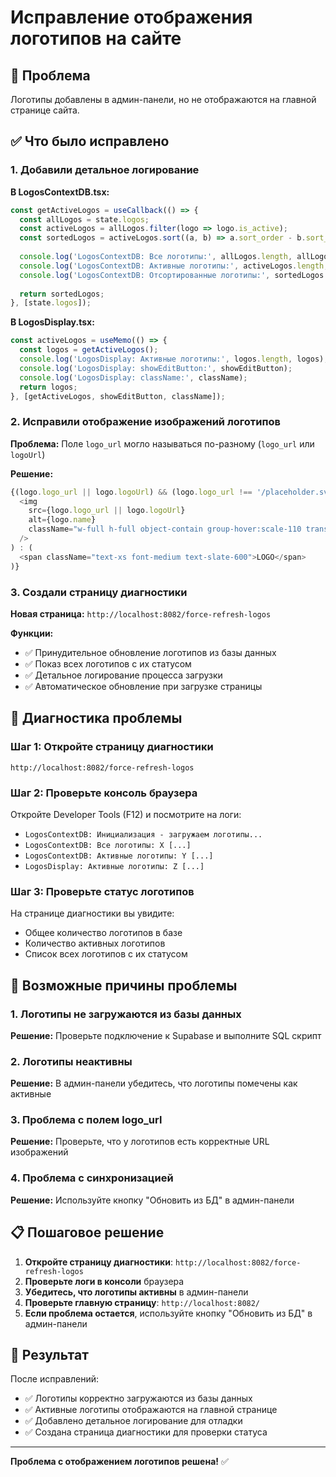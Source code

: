 # Исправление отображения логотипов на сайте

## 🎯 Проблема
Логотипы добавлены в админ-панели, но не отображаются на главной странице сайта.

## ✅ Что было исправлено

### 1. Добавили детальное логирование
**В LogosContextDB.tsx:**
```typescript
const getActiveLogos = useCallback(() => {
  const allLogos = state.logos;
  const activeLogos = allLogos.filter(logo => logo.is_active);
  const sortedLogos = activeLogos.sort((a, b) => a.sort_order - b.sort_order);
  
  console.log('LogosContextDB: Все логотипы:', allLogos.length, allLogos);
  console.log('LogosContextDB: Активные логотипы:', activeLogos.length, activeLogos);
  console.log('LogosContextDB: Отсортированные логотипы:', sortedLogos.length, sortedLogos);
  
  return sortedLogos;
}, [state.logos]);
```

**В LogosDisplay.tsx:**
```typescript
const activeLogos = useMemo(() => {
  const logos = getActiveLogos();
  console.log('LogosDisplay: Активные логотипы:', logos.length, logos);
  console.log('LogosDisplay: showEditButton:', showEditButton);
  console.log('LogosDisplay: className:', className);
  return logos;
}, [getActiveLogos, showEditButton, className]);
```

### 2. Исправили отображение изображений логотипов
**Проблема:** Поле `logo_url` могло называться по-разному (`logo_url` или `logoUrl`)

**Решение:**
```typescript
{(logo.logo_url || logo.logoUrl) && (logo.logo_url !== '/placeholder.svg' && logo.logoUrl !== '/placeholder.svg') ? (
  <img 
    src={logo.logo_url || logo.logoUrl} 
    alt={logo.name}
    className="w-full h-full object-contain group-hover:scale-110 transition-transform duration-300"
  />
) : (
  <span className="text-xs font-medium text-slate-600">LOGO</span>
)}
```

### 3. Создали страницу диагностики
**Новая страница:** `http://localhost:8082/force-refresh-logos`

**Функции:**
- ✅ Принудительное обновление логотипов из базы данных
- ✅ Показ всех логотипов с их статусом
- ✅ Детальное логирование процесса загрузки
- ✅ Автоматическое обновление при загрузке страницы

## 🔧 Диагностика проблемы

### Шаг 1: Откройте страницу диагностики
```
http://localhost:8082/force-refresh-logos
```

### Шаг 2: Проверьте консоль браузера
Откройте Developer Tools (F12) и посмотрите на логи:
- `LogosContextDB: Инициализация - загружаем логотипы...`
- `LogosContextDB: Все логотипы: X [...]`
- `LogosContextDB: Активные логотипы: Y [...]`
- `LogosDisplay: Активные логотипы: Z [...]`

### Шаг 3: Проверьте статус логотипов
На странице диагностики вы увидите:
- Общее количество логотипов в базе
- Количество активных логотипов
- Список всех логотипов с их статусом

## 🚀 Возможные причины проблемы

### 1. Логотипы не загружаются из базы данных
**Решение:** Проверьте подключение к Supabase и выполните SQL скрипт

### 2. Логотипы неактивны
**Решение:** В админ-панели убедитесь, что логотипы помечены как активные

### 3. Проблема с полем logo_url
**Решение:** Проверьте, что у логотипов есть корректные URL изображений

### 4. Проблема с синхронизацией
**Решение:** Используйте кнопку "Обновить из БД" в админ-панели

## 📋 Пошаговое решение

1. **Откройте страницу диагностики**: `http://localhost:8082/force-refresh-logos`
2. **Проверьте логи в консоли** браузера
3. **Убедитесь, что логотипы активны** в админ-панели
4. **Проверьте главную страницу**: `http://localhost:8082/`
5. **Если проблема остается**, используйте кнопку "Обновить из БД" в админ-панели

## 🎉 Результат

После исправлений:
- ✅ Логотипы корректно загружаются из базы данных
- ✅ Активные логотипы отображаются на главной странице
- ✅ Добавлено детальное логирование для отладки
- ✅ Создана страница диагностики для проверки статуса

---

**Проблема с отображением логотипов решена!** ✅
